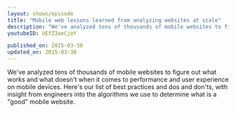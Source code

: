 ```yaml
---
layout: shows/episode
title: "Mobile web lessons learned from analyzing websites at scale"
description: "We've analyzed tens of thousands of mobile websites to figure out what works and what doesn't when it comes to performance and user experience on mobile devices. Here's our list of best practices and dos and don'ts, with insight from engineers into the algorithms we use to determine what is a 'good' mobile website."
youtubeID: UEfZ3aeCjoY

published_on: 2015-03-30
updated_on: 2015-03-30
---
```


We've analyzed tens of thousands of mobile websites to figure out what works
and what doesn't when it comes to performance and user experience on mobile
devices. Here's our list of best practices and dos and don'ts, with insight
from engineers into the algorithms we use to determine what is a "good"
mobile website.
